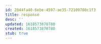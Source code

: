 ```yaml
---
id: 2844fa40-6ebe-4597-ae35-72109780c1f3
title: response
desc: ''
updated: 1618573870780
created: 1618573870780
stub: true
---
```



